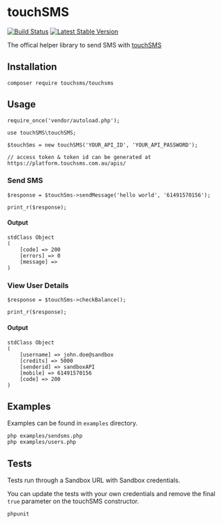 touchSMS 
=========

[![Build Status](https://travis-ci.org/touchsms/touchsms-PHP-API.svg?branch=master)](https://travis-ci.org/touchsms/touchsms-PHP-API)
[![Latest Stable Version](https://poser.pugx.org/touchsms/touchsms/version)](https://packagist.org/packages/touchsms/touchsms)

The offical helper library to send SMS with [touchSMS](https://touchsms.com.au)

## Installation

    composer require touchsms/touchsms

## Usage

    require_once('vendor/autoload.php');

    use touchSMS\touchSMS;

    $touchSms = new touchSMS('YOUR_API_ID', 'YOUR_API_PASSWORD');

    // access token & token id can be generated at https://platform.touchsms.com.au/apis/

### Send SMS
    
    $response = $touchSms->sendMessage('hello world', '61491570156'); 
    
    print_r($response);

#### Output

    stdClass Object
    (
        [code] => 200
        [errors] => 0
        [message] => 
    )

### View User Details

    $response = $touchSms->checkBalance();

    print_r($response);

#### Output

    stdClass Object
    (
        [username] => john.doe@sandbox
        [credits] => 5000
        [senderid] => sandboxAPI
        [mobile] => 61491570156
        [code] => 200
    )

## Examples

Examples can be found in `examples` directory.

    php examples/sendsms.php
    php examples/users.php

## Tests
  Tests run through a Sandbox URL with Sandbox credentials. 

  You can update the tests with your own credentials and remove the final `true` parameter on the touchSMS constructor.

    phpunit
